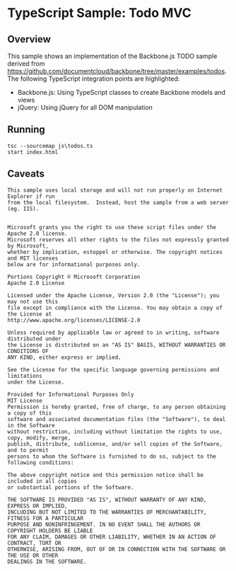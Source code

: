 # TypeScript Sample: Todo MVC

## Overview

This sample shows an implementation of the Backbone.js TODO sample derived from 
https://github.com/documentcloud/backbone/tree/master/examples/todos.  The following 
TypeScript integration points are highlighted:
- Backbone.js: Using TypeScript classes to create Backbone models and views
- jQuery: Using jQuery for all DOM manipulation


## Running
```
tsc --sourcemap js\todos.ts
start index.html
```

## Caveats

```
This sample uses local storage and will not run properly on Internet Explorer if run 
from the local filesystem.  Instead, host the sample from a web server (eg. IIS).


Microsoft grants you the right to use these script files under the Apache 2.0 license. 
Microsoft reserves all other rights to the files not expressly granted by Microsoft, 
whether by implication, estoppel or otherwise. The copyright notices and MIT licenses 
below are for informational purposes only.

Portions Copyright © Microsoft Corporation
Apache 2.0 License

Licensed under the Apache License, Version 2.0 (the "License"); you may not use this 
file except in compliance with the License. You may obtain a copy of the License at
http://www.apache.org/licenses/LICENSE-2.0

Unless required by applicable law or agreed to in writing, software distributed under 
the License is distributed on an "AS IS" BASIS, WITHOUT WARRANTIES OR CONDITIONS OF 
ANY KIND, either express or implied.

See the License for the specific language governing permissions and limitations 
under the License.
```


```
Provided for Informational Purposes Only
MIT License
Permission is hereby granted, free of charge, to any person obtaining a copy of this 
software and associated documentation files (the "Software"), to deal in the Software 
without restriction, including without limitation the rights to use, copy, modify, merge, 
publish, distribute, sublicense, and/or sell copies of the Software, and to permit 
persons to whom the Software is furnished to do so, subject to the following conditions:

The above copyright notice and this permission notice shall be included in all copies 
or substantial portions of the Software.

THE SOFTWARE IS PROVIDED "AS IS", WITHOUT WARRANTY OF ANY KIND, EXPRESS OR IMPLIED, 
INCLUDING BUT NOT LIMITED TO THE WARRANTIES OF MERCHANTABILITY, FITNESS FOR A PARTICULAR 
PURPOSE AND NONINFRINGEMENT. IN NO EVENT SHALL THE AUTHORS OR COPYRIGHT HOLDERS BE LIABLE 
FOR ANY CLAIM, DAMAGES OR OTHER LIABILITY, WHETHER IN AN ACTION OF CONTRACT, TORT OR 
OTHERWISE, ARISING FROM, OUT OF OR IN CONNECTION WITH THE SOFTWARE OR THE USE OR OTHER 
DEALINGS IN THE SOFTWARE.
```
